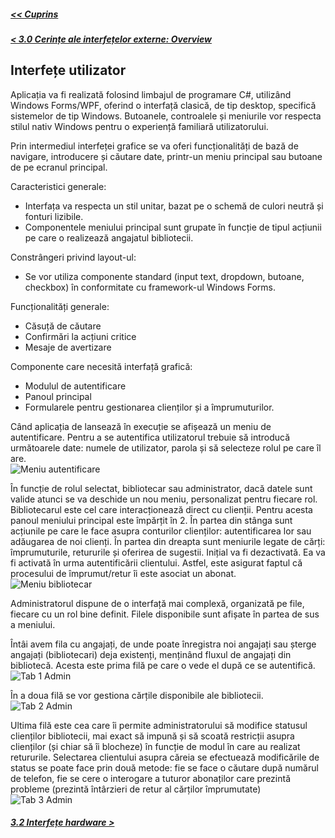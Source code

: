 ##### [<< Cuprins](../Cuprins.md)
##### [< 3.0 Cerințe ale interfețelor externe: Overview](3.0%20Overview.md)
## Interfețe utilizator
Aplicația va fi realizată folosind limbajul de programare C#, utilizând Windows Forms/WPF, oferind o interfață clasică, de tip desktop, specifică sistemelor de tip Windows. Butoanele, controalele și meniurile vor respecta stilul nativ Windows pentru o experiență familiară utilizatorului.  

Prin intermediul interfeței grafice se va oferi funcționalități de bază de navigare, introducere și căutare date, printr-un meniu principal sau butoane de pe ecranul principal.

Caracteristici generale:  
- Interfața va respecta un stil unitar, bazat pe o schemă de culori neutră și fonturi lizibile.
- Componentele meniului principal sunt grupate în funcție de tipul acțiunii pe care o realizează angajatul bibliotecii.

Constrângeri privind layout-ul:  
- Se vor utiliza componente standard (input text, dropdown, butoane, checkbox) în conformitate cu framework-ul Windows Forms.  

Funcționalități generale:
- Căsuță de căutare
- Confirmări la acțiuni critice
- Mesaje de avertizare

Componente care necesită interfață grafică:
- Modulul de autentificare
- Panoul principal
- Formularele pentru gestionarea clienților și a împrumuturilor.

Când aplicația de lansează în execuție se afișează un meniu de autentificare. Pentru a se autentifica utilizatorul trebuie să introducă următoarele date: numele de utilizator, parola și să selecteze rolul pe care îl are.  
![Meniu autentificare](../7%20Imagini/Meniu_autentificare.png)

În funcție de rolul selectat, bibliotecar sau administrator, dacă datele sunt valide atunci se va deschide un nou meniu, personalizat pentru fiecare rol.  
Bibliotecarul este cel care interacționează direct cu clienții. Pentru acesta panoul meniului principal este împărțit în 2. În partea din stânga sunt acțiunile pe care le face asupra conturilor clienților: autentificarea lor sau adăugarea de noi clienți. În partea din dreapta sunt meniurile legate de cărți: împrumuturile, retururile și oferirea de sugestii. Inițial va fi dezactivată. Ea va fi activată în urma autentificării clientului. Astfel, este asigurat faptul că procesului de împrumut/retur îi este asociat un abonat.  
![Meniu bibliotecar](../7%20Imagini/Bibliotecar.png)

Administratorul dispune de o interfață mai complexă, organizată pe file, fiecare cu un rol bine definit. Filele disponibile sunt afișate în partea de sus a meniului.  

Întâi avem  fila cu angajați, de unde poate înregistra noi angajați sau șterge angajați (bibliotecari) deja existenți, menținând fluxul de angajați din bibliotecă. Acesta este prima filă pe care o vede el după ce se autentifică.  
![Tab 1 Admin](../7%20Imagini/Tab_1_admin.png)

În a doua filă se vor gestiona cărțile disponibile ale bibliotecii.  
![Tab 2 Admin](../7%20Imagini/Tab_2_admin.png)

Ultima filă este cea care îi permite administratorului să modifice statusul clienților bibliotecii, mai exact să impună și să scoată restricții asupra clienților (și chiar să îi blocheze) în funcție de modul în care au realizat retururile. Selectarea clientului asupra căreia se efectuează modificările de status se poate face prin două metode: fie se face o căutare după numărul de telefon, fie se cere o interogare a tuturor abonaților care prezintă probleme (prezintă întârzieri de retur al cărților împrumutate)  
![Tab 3 Admin](../7%20Imagini/Tab_3_admin.png)
##### [3.2 Interfețe hardware >](3.2%20Interfețe%20hardware.md)
